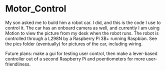 # Motor_Control

My son asked me to build him a robot car.  I did, and this is the code I use to control it.  The car has an onboard camera as well, and currently I am using Motion to view the picture from my desk when the robot runs.  The robot is controlled through a L298N by a Raspberry Pi 3B+ running Raspbian.  See the pics folder (eventually) for pictures of the car, including wiring.

Future plans: make a gui for testing user control, then make a lever-based controller out of a second Raspberry Pi and poentiometers for more user-friendliness.
